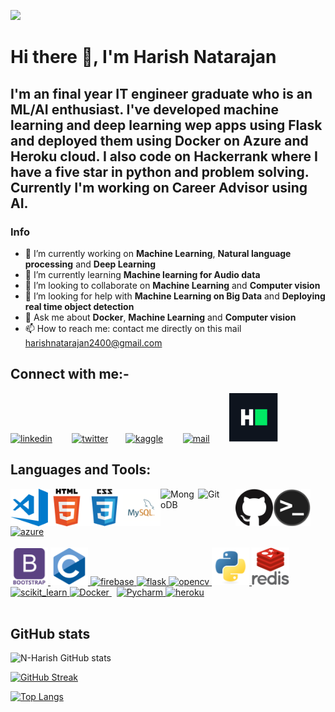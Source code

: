 ![](https://komarev.com/ghpvc/?username=N-Harish)



# Hi there 👋, I'm **Harish Natarajan**

## I'm an final year IT engineer graduate who is an ML/AI enthusiast. I've developed machine learning and deep learning wep apps using Flask and deployed them using Docker on Azure and Heroku cloud. I also code on Hackerrank where I have a five star in python and problem solving. Currently I'm working on Career Advisor using AI.

### Info
- 🔭 I’m currently working on **Machine Learning**, **Natural language processing** and **Deep Learning**
- 🌱 I’m currently learning **Machine learning for Audio data**
- 👯 I’m looking to collaborate on **Machine Learning** and **Computer vision**
- 🤔 I’m looking for help with **Machine Learning on Big Data** and **Deploying real time object detection**
- 💬 Ask me about **Docker**, **Machine Learning** and **Computer vision**
- 📫 How to reach me: contact me directly on this mail [harishnatarajan2400@gmail.com](mailto:harishnatarajan2400@gmail.com)

##
## Connect with me:-

[![linkedin](https://github.com/arpit-dwivedi/arpit-dwivedi.github.io/blob/master/assets/img/Webp.net-resizeimage.png)](https://www.linkedin.com/in/harish-natarajan-82a4b418b/)&nbsp;&nbsp;&nbsp;&nbsp;&nbsp;&nbsp;&nbsp;
[![twitter](https://github.com/arpit-dwivedi/arpit-dwivedi.github.io/blob/master/assets/img/ttt.png)](https://twitter.com/nharish24)&nbsp;&nbsp;&nbsp;&nbsp;&nbsp;&nbsp;&nbsp;[![kaggle](https://github.com/arpit-dwivedi/arpit-dwivedi/blob/master/kaggle.png)](https://www.kaggle.com/harish24)&nbsp;&nbsp;&nbsp;&nbsp;&nbsp;&nbsp;&nbsp;
[![mail](https://github.com/arpit-dwivedi/arpit-dwivedi/blob/master/m1.png)](mailto:harishnatarajan24@gmail.com)&nbsp;&nbsp;&nbsp;&nbsp;&nbsp;&nbsp;&nbsp;
[![Hacker Rank](https://github.com/N-Harish/img/blob/main/hackerrank.svg)](https://www.hackerrank.com/harishnatarajan2)


##
## Languages and Tools:
<div>
<a href="https://code.visualstudio.com" target="_blank">
<img align="left" alt="Visual Studio Code" width="60" height="60" src="https://raw.githubusercontent.com/github/explore/80688e429a7d4ef2fca1e82350fe8e3517d3494d/topics/visual-studio-code/visual-studio-code.png" />
</a>

<a href='https://www.w3schools.com/html/' target="_blank"><img align="left" alt="HTML5" width="60" height="60" src="https://raw.githubusercontent.com/github/explore/80688e429a7d4ef2fca1e82350fe8e3517d3494d/topics/html/html.png" />
</a>

<a href="https://www.w3schools.com/css/" target="_blank"><img align="left" alt="CSS3" width="60" height="60" src="https://raw.githubusercontent.com/github/explore/80688e429a7d4ef2fca1e82350fe8e3517d3494d/topics/css/css.png" />
</a>

<a href="https://dev.mysql.com/doc/" target="_blank">
<img align="left" alt="MySQL" width="60" height="60" src="https://raw.githubusercontent.com/github/explore/80688e429a7d4ef2fca1e82350fe8e3517d3494d/topics/mysql/mysql.png" />
</a>

<a href='https://pymongo.readthedocs.io/en/stable/' target="_blank">
<img align="left" alt="MongoDB" width="60" height="60" src="https://encrypted-tbn0.gstatic.com/images?q=tbn:ANd9GcRzXsKHjGSVexj4tkWZqgi63rI1P-p-K-yOnA&usqp=CAU" />
</a>

<a href="https://git-scm.com/docs" target="_blank">
<img align="left" alt="Git" width="60" height="60" heighthttps://encrypted-tbn0.gstatic.com/images?q=tbn:ANd9GcSyTdVLroA4YeFtYP87rT6O71dXKv2lLR1ZFg&usqp=CAU="40" src="https://upload.wikimedia.org/wikipedia/commons/thumb/3/3f/Git_icon.svg/1200px-Git_icon.svg.png" />
</a>

<a href="https://docs.github.com/en" target="_blank">
<img align="left" alt="GitHub" width="60" height="60" src="https://raw.githubusercontent.com/github/explore/78df643247d429f6cc873026c0622819ad797942/topics/github/github.png" />
</a>

<a href="https://docs.microsoft.com/en-us/windows/terminal/" target="_blank">
<img align="left" alt="Terminal" width="60" height="60" src="https://raw.githubusercontent.com/github/explore/80688e429a7d4ef2fca1e82350fe8e3517d3494d/topics/terminal/terminal.png" />
</a>

<a href="https://azure.microsoft.com/en-in/" target="_blank"> 
<img src="https://www.vectorlogo.zone/logos/microsoft_azure/microsoft_azure-icon.svg" alt="azure" width="60" height="60"/> 
</a> 
<br/>
<br/>
<a href="https://getbootstrap.com" target="_blank"> 
<img src="https://raw.githubusercontent.com/devicons/devicon/master/icons/bootstrap/bootstrap-plain-wordmark.svg" alt="bootstrap" width="60" height="60"/> 
</a> 

<a href="https://www.cprogramming.com/" target="_blank"> 
<img src="https://raw.githubusercontent.com/devicons/devicon/master/icons/c/c-original.svg" alt="c" width="60" height="60"/> 
</a> 

<a href="https://firebase.google.com/" target="_blank"> 
<img src="https://www.vectorlogo.zone/logos/firebase/firebase-icon.svg" alt="firebase" width="60" height="60"/>
</a> 

<a href="https://flask.palletsprojects.com/" target="_blank"> 
<img src="https://www.vectorlogo.zone/logos/pocoo_flask/pocoo_flask-icon.svg" alt="flask" width="60" height="60"/> 
</a>

<a href="https://opencv.org/" target="_blank"> 
<img src="https://www.vectorlogo.zone/logos/opencv/opencv-icon.svg" alt="opencv" width="60" height="60"/>
</a> 

<a href="https://www.python.org" target="_blank"> 
<img src="https://raw.githubusercontent.com/devicons/devicon/master/icons/python/python-original.svg" alt="python" width="60" height="60"/> 
</a> 

<a href="https://redis.io" target="_blank"> 
<img src="https://raw.githubusercontent.com/devicons/devicon/master/icons/redis/redis-original-wordmark.svg" alt="redis" width="60" height="60"/> 
</a> 

<a href="https://scikit-learn.org/" target="_blank"> 
<img src="https://upload.wikimedia.org/wikipedia/commons/0/05/Scikit_learn_logo_small.svg" alt="scikit_learn" width="60" height="60"/>
</a>

<a href="https://docs.docker.com" target="_blank">
<img src="https://encrypted-tbn0.gstatic.com/images?q=tbn:ANd9GcRSL7djLVTpqPIboztAOTN9RISEAjvIPFzUuw&usqp=CAU" alt="Docker" width="60" height="60"/> 
</a>
&nbsp;
<a href="https://www.jetbrains.com/pycharm/learn/" target="_blank">
<img src="https://upload.wikimedia.org/wikipedia/commons/thumb/1/1d/PyCharm_Icon.svg/2048px-PyCharm_Icon.svg.png" alt="Pycharm" width="60" height="60"/>
</a>

<a href="https://heroku.com" target="_blank"> 
<img src="https://www.vectorlogo.zone/logos/heroku/heroku-icon.svg" alt="heroku" width="60" height="60"/> 
</a>

<br />
<br />

</div>

##
## GitHub stats

![N-Harish GitHub stats](https://github-readme-stats.vercel.app/api?username=N-Harish&theme=dark&show_icons=true)
<br>

[![GitHub Streak](https://github-readme-streak-stats.herokuapp.com/?user=N-Harish&theme=dark)](https://git.io/streak-stats)
<br>

[![Top Langs](https://github-readme-stats.vercel.app/api/top-langs/?username=N-Harish&theme=dark&layout=compact)](https://github.com/anuraghazra/github-readme-stats)
